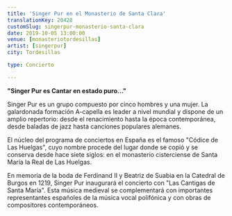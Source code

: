 ```yaml
---
title: 'Singer Pur en el Monasterio de Santa Clara'
translationKey: 20428
customSlug: singerpur-monasterio-santa-clara
date: 2019-10-05 13:00:00
venue: [monasteriotordesillas]
artist: [singerpur]
city: Tordesillas

type: Concierto

---
```

<strong>"Singer Pur es Cantar en estado puro..." </strong>

Singer Pur es un grupo compuesto por cinco hombres y una mujer. La galardonada formación A-capella es leader a nivel mundial y dispone de un amplio repertorio: desde el renacimiento hasta la época contemporánea, desde baladas de jazz hasta canciones populares alemanes.

El núcleo del programa de conciertos en España es el famoso "Códice de Las Huelgas", cuyo nombre procede del lugar donde se copió y se conserva desde hace siete siglos: en el monasterio cisterciense de Santa María la Real de Las Huelgas.

En memoria de la boda de Ferdinand II y Beatriz de Suabia en la Catedral de Burgos en 1219, Singer Pur inaugurará el concierto con "Las Cantigas de Santa María". Esta música medieval se complementará con importantes representantes españoles de la música vocal polifónica y con obras de compositores contemporáneos.
